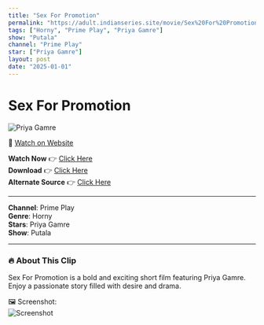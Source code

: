 ```yaml
---
title: "Sex For Promotion"
permalink: "https://adult.indianseries.site/movie/Sex%20For%20Promotion"
tags: ["Horny", "Prime Play", "Priya Gamre"]
show: "Putala"
channel: "Prime Play"
star: ["Priya Gamre"]
layout: post
date: "2025-01-01"
---
```


# Sex For Promotion

![Priya Gamre](https://shorts.desisins.com/wp-content/uploads/2024/08/Promotion-Sex-Putala-PrimePlay-DesiSins.com_.jpg)

🔗 [Watch on Website](https://adult.indianseries.site/movie/Sex%20For%20Promotion)

**Watch Now** 👉 [Click Here](https://adult.indianseries.site/movie/Sex%20For%20Promotion)  
**Download** 👉 [Click Here](https://adult.indianseries.site/movie/Sex%20For%20Promotion)  
**Alternate Source** 👉 [Click Here](https://adult.indianseries.site/movie/Sex%20For%20Promotion)

---

**Channel**: Prime Play  
**Genre**: Horny  
**Stars**: Priya Gamre  
**Show**: Putala

---

### 🔥 About This Clip

Sex For Promotion is a bold and exciting short film featuring Priya Gamre. Enjoy a passionate story filled with desire and drama.
 
🖼️ Screenshot:  
![Screenshot](https://shorts.desisins.com/wp-content/uploads/2024/08/Promotion-Sex-Putala-PrimePlay-DesiSins.com_.jpg)
